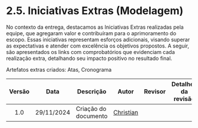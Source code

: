 # 2.5. Iniciativas Extras (Modelagem)

No contexto da entrega, destacamos as Iniciativas Extras realizadas pela equipe, que agregaram valor e contribuíram para o aprimoramento do escopo. Essas iniciativas representam esforços adicionais, visando superar as expectativas e atender com excelência os objetivos propostos. A seguir, são apresentados os links com comprobatórios que evidenciam cada realização extra, detalhando seu impacto positivo no resultado final.

Artefatos extras criados: Atas, Cronograma

| Versão | Data       | Descrição           | Autor                                | Revisor | Detalhes da revisão |
|:------:|------------|---------------------|--------------------------------------|:-------:|---------------------|
| 1.0    | 29/11/2024 | Criação do documento | [Christian](https://github.com/crstyhs) |         |                     |
